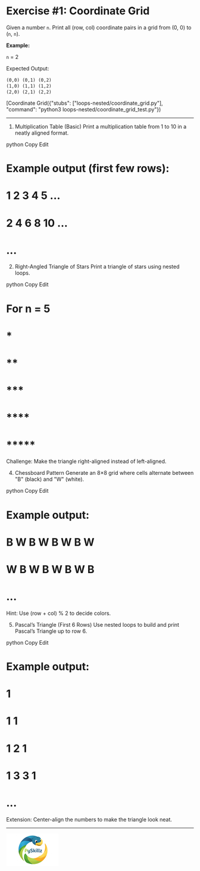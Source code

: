 # Exercise #1: Coordinate Grid

Given a number `n`. Print all (row, col) coordinate pairs in a grid from (0, 0) to (`n`, `n`).

__Example:__

`n` = 2

Expected Output:

```
(0,0) (0,1) (0,2)
(1,0) (1,1) (1,2)
(2,0) (2,1) (2,2)
```

[Coordinate Grid({"stubs": ["loops-nested/coordinate_grid.py"], "command": "python3 loops-nested/coordinate_grid_test.py"})

*************

1. Multiplication Table (Basic)
Print a multiplication table from 1 to 10 in a neatly aligned format.

python
Copy
Edit
# Example output (first few rows):
#  1   2   3   4   5 ...
#  2   4   6   8  10 ...
# ...
2. Right-Angled Triangle of Stars
Print a triangle of stars using nested loops.

python
Copy
Edit
# For n = 5
# *
# **
# ***
# ****
# *****
Challenge: Make the triangle right-aligned instead of left-aligned.



4. Chessboard Pattern
Generate an 8×8 grid where cells alternate between "B" (black) and "W" (white).

python
Copy
Edit
# Example output:
# B W B W B W B W
# W B W B W B W B
# ...
Hint: Use (row + col) % 2 to decide colors.

5. Pascal’s Triangle (First 6 Rows)
Use nested loops to build and print Pascal’s Triangle up to row 6.

python
Copy
Edit
# Example output:
# 1
# 1 1
# 1 2 1
# 1 3 3 1
# ...
Extension: Center-align the numbers to make the triangle look neat.

************

[![PySkillz](../graphics/PySkillzLogoSmallest.png)](https://www.codingame.com/profile/2df7157da821f39bbf6b36efae1568142907334/playgrounds)

